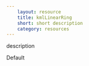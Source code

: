 ```yaml
---
    layout: resource
    title: kmlLinearRing
    short: short description
    category: resources
---
```


description

Default

